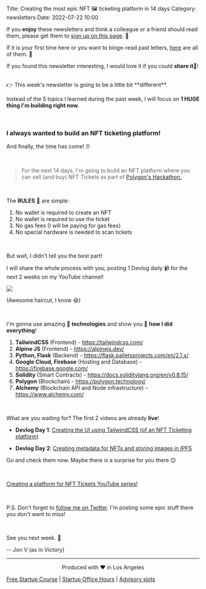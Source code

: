 Title: Creating the most epic NFT 🖼️ ticketing platform in 14 days
Category: newsletters
Date: 2022-07-22 10:00

If you **enjoy** these newsletters and think a colleague or a friend should read them, please get them to [sign up on this page](https://jon.io/). 📝

If it is your first time here or you want to binge-read past letters, [here](https://jon.io/category/newsletters) are all of them. 📰

If you found this newsletter interesting, I would love it if you could **share it**🔗!

<br>
👉 This week's newsletter is going to be a little bit **different**.

Instead of the 5 topics I learned during the past week, I will focus on **1 HUGE thing I'm building right now**.

<br>

### I always wanted to build an NFT ticketing platform!

And finally, the time has come! ⏰

<br>

> For the next 14 days, I'm going to build an NFT platform where you can sell (and buy) NFT Tickets as part of [Polygon's Hackathon.](https://buidlit.polygon.technology)

<br>

The **RULES** 📜 are simple:

1. No wallet is required to create an NFT
2. No wallet is required to use the ticket
3. No gas fees (I will be paying for gas fees)
4. No special hardware is needed to scan tickets

<br>

But wait, I didn't tell you the best part! 

I will share the whole process with you, posting 1 Devlog daily 📹 for the next 2 weeks on my YouTube channel!

![](https://sendfoxprod.b-cdn.net/media/hjgSazUHCLw8lDwn3x3ggQ05Y1cEJQ6f0I8pzbFe16325)

(Awesome haircut, I know 😆)

<br>

I'm gonna use amazing 🧰 **technologies** and show you 🔎 **how I did everything**! 

1. **TailwindCSS** (Frontend) - https://tailwindcss.com/
2. **Alpine JS** (Frontend) - https://alpinejs.dev/
3. **Python, Flask** (Backend) - https://flask.palletsprojects.com/en/2.1.x/
4. **Google Cloud, Firebase** (Hosting and Database) - https://firebase.google.com/
5. **Solidity** (Smart Contracts) - https://docs.soliditylang.org/en/v0.8.15/
6. **Polygon** (Blockchain) - https://polygon.technology/
7. **Alchemy** (Blockchain API and Node infrastructure) - https://www.alchemy.com/

<br>

What are you waiting for? The first 2 videos are already **live**!

* **Devlog Day 1**: [Creating the UI using TailwindCSS (of an NFT Ticketing platform)](https://www.youtube.com/watch?v=oVTJc04Mf4A)

* **Devlog Day 2**: [Creating metadata for NFTs and storing images in IPFS](https://www.youtube.com/watch?v=AgG3iijI12Y)

Go and check them now. Maybe there is a surprise for you there 😉

<br>

[Creating a platform for NFT Tickets YouTube series!](https://www.youtube.com/watch?v=IotdMswDBgA)

<br>

P.S. Don't forget to [follow me on Twitter](https://twitter.com/jonromero). I'm posting some epic stuff there you don't want to miss!

<br>

See you next week. 🚀

-- Jon V (as in Victory)

---

<div align="center">
  Produced with ❤️ in Los Angeles
</div>

[Free Startup Course](https://jon.io/pages/built-to-fail) | [Startup Office Hours](https://jon.io/startup-office-hours) | [Advisory slots](https://jon.io/advisory)


